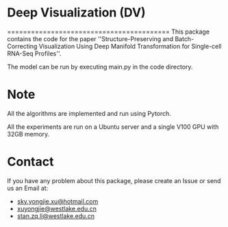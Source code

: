 # Deep Visualization (DV)
=========================================
This package contains the code for the paper ''Structure-Preserving and Batch-Correcting Visualization Using Deep Manifold Transformation for Single-cell RNA-Seq Profiles''.

The model can be run by executing main.py in the code directory.

Note
=============
All the algorithms are implemented and run using Pytorch. 

All the experiments are run on a Ubuntu server and a single V100 GPU with 32GB memory.

Contact
========
If you have any problem about this package, please create an Issue or send us an Email at:

* sky.yongjie.xu@hotmail.com
* xuyongjie@westlake.edu.cn
* stan.zq.li@westlake.edu.cn
